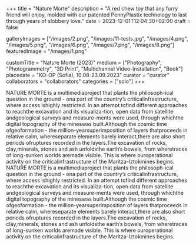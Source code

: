 +++
title = "Nature Morte"
description = "A red chew toy that any furry friend will enjoy, molded with our patented PennyPlastix technology to last through years of slobbery love."
date = 2023-12-01T12:04:30+02:00
draft = false

galleryImages = ["/images/2.png", "/images/11-tests.jpg", "/images/4.png", "/images/5.png", "/images/6.png", "/images/7.png", "/images/8.png"]
featuredImage = "/images/1.png"


customTitle = "Nature Morte (2023)"
medium = ["Photography", "Photogrammetry", "3D Print", "Multichannel Video-Installation", "Book"]
placedate = "KO-OP (Sofia), 10.08-23.09.2023"
curator = "curator"
collaborators = "collaborators"
categories = ["solo"]
+++


NATURE MORTE is a multimediaproject that plants the philosoph-ical question in the ground - ona part of the country’s criticalinfrastructure, where access ishighly restricted. In an attempt tofind different approaches to reachthe excavation and its visualiza-tion, open data from satellite andgeological surveys and measure-ments were used, through whichthe digital topography of the mineswas built.Although the cosmic time ofgeoformation - the million-yearsuperimposition of layers thatproceeds in relative calm, whereseparate elements barely interact,there are also short periods ofruptures recorded in the layers.The excavation of rocks, clay,minerals, stones and ash unfoldsthe earth’s bowels, from wheretraces of long-sunken worlds aremade visible. This is where ouroperational activity on the criticalinfrastructure of the Maritza-Iztokmines begins. NATURE MORTE is a multimediaproject that plants the philosoph-ical question in the ground - ona part of the country’s criticalinfrastructure, where access ishighly restricted. In an attempt tofind different approaches to reachthe excavation and its visualiza-tion, open data from satellite andgeological surveys and measure-ments were used, through whichthe digital topography of the mineswas built.Although the cosmic time ofgeoformation - the million-yearsuperimposition of layers thatproceeds in relative calm, whereseparate elements barely interact,there are also short periods ofruptures recorded in the layers.The excavation of rocks, clay,minerals, stones and ash unfoldsthe earth’s bowels, from wheretraces of long-sunken worlds aremade visible. This is where ouroperational activity on the criticalinfrastructure of the Maritza-Iztokmines begins.